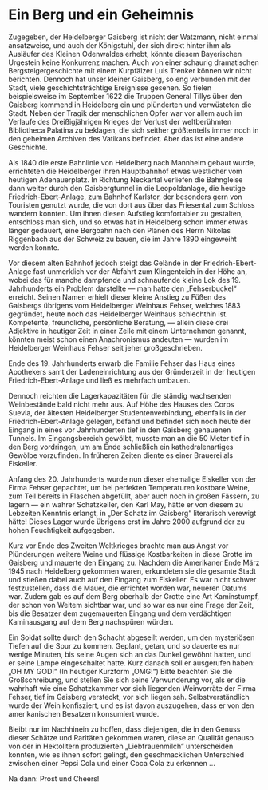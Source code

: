 # Ein Berg und ein Geheimnis

Zugegeben, der Heidelberger Gaisberg ist nicht der Watzmann, nicht einmal ansatzweise, und auch der Königstuhl, der sich direkt hinter ihm als Ausläufer des Kleinen Odenwaldes erhebt, könnte diesem Bayerischen Urgestein keine Konkurrenz machen. Auch von einer schaurig dramatischen Bergsteigergeschichte mit einem Kurpfälzer Luis Trenker können wir nicht berichten. Dennoch hat unser kleiner Gaisberg, so eng verbunden mit der Stadt, viele geschichtsträchtige Ereignisse gesehen. So fielen beispielsweise im September 1622 die Truppen General Tillys über den Gaisberg kommend in Heidelberg ein und plünderten und verwüsteten die Stadt. Neben der Tragik der menschlichen Opfer war vor allem auch im Verlaufe des Dreißigjährigen Krieges der Verlust der weltberühmten Bibliotheca Palatina zu beklagen, die sich seither größtenteils immer noch in den geheimen Archiven des Vatikans befindet. Aber das ist eine andere Geschichte.

Als 1840 die erste Bahnlinie von Heidelberg nach Mannheim gebaut wurde, errichteten die Heidelberger ihren Hauptbahnhof etwas westlicher vom heutigen Adenauerplatz. In Richtung Neckartal verliefen die Bahngleise dann weiter durch den Gaisbergtunnel in die Leopoldanlage, die heutige Friedrich-Ebert-Anlage, zum Bahnhof Karlstor, der besonders gern von Touristen genutzt wurde, die von dort aus über das Friesental zum Schloss wandern konnten. Um ihnen diesen Aufstieg komfortabler zu gestalten, entschloss man sich, und so etwas hat in Heidelberg schon immer etwas länger gedauert, eine Bergbahn nach den Plänen des Herrn Nikolas Riggenbach aus der Schweiz zu bauen, die im Jahre 1890 eingeweiht werden konnte.

Vor diesem alten Bahnhof jedoch steigt das Gelände in der Friedrich-Ebert-Anlage fast unmerklich vor der Abfahrt zum Klingenteich in der Höhe an, wobei das für manche dampfende und schnaufende kleine Lok des 19. Jahrhunderts ein Problem darstellte — man hatte den „Fehserbuckel“ erreicht. Seinen Namen erhielt dieser kleine Anstieg zu Füßen des Gaisbergs übrigens vom Heidelberger Weinhaus Fehser, welches 1883 gegründet, heute noch das Heidelberger Weinhaus schlechthin ist. Kompetente, freundliche, persönliche Beratung, — allein diese drei Adjektive in heutiger Zeit in einer Zeile mit einem Unternehmen genannt, könnten meist schon einen Anachronismus andeuten — wurden im Heidelberger Weinhaus Fehser seit jeher großgeschrieben.

Ende des 19. Jahrhunderts erwarb die Familie Fehser das Haus eines Apothekers samt der Ladeneinrichtung aus der Gründerzeit in der heutigen Friedrich-Ebert-Anlage und ließ es mehrfach umbauen.

Dennoch reichten die Lagerkapazitäten für die ständig wachsenden Weinbestände bald nicht mehr aus. Auf Höhe des Hauses des Corps Suevia, der ältesten Heidelberger Studentenverbindung, ebenfalls in der Friedrich-Ebert-Anlage gelegen, befand und befindet sich noch heute der Eingang in eines vor Jahrhunderten tief in den Gaisberg gehauenen Tunnels. Im Eingangsbereich gewölbt, musste man an die 50 Meter tief in den Berg vordringen, um am Ende schließlich ein kathedralenartiges Gewölbe vorzufinden. In früheren Zeiten diente es einer Brauerei als Eiskeller.

Anfang des 20. Jahrhunderts wurde nun dieser ehemalige Eiskeller von der Firma Fehser gepachtet, um bei perfekten Temperaturen kostbare Weine, zum Teil bereits in Flaschen abgefüllt, aber auch noch in großen Fässern, zu lagern — ein wahrer Schatzkeller, den Karl May, hätte er von diesem zu Lebzeiten Kenntnis erlangt, in „Der Schatz im Gaisberg“ literarisch verewigt hätte! Dieses Lager wurde übrigens erst im Jahre 2000 aufgrund der zu hohen Feuchtigkeit aufgegeben.

Kurz vor Ende des Zweiten Weltkrieges brachte man aus Angst vor Plünderungen weitere Weine und flüssige Kostbarkeiten in diese Grotte im Gaisberg und mauerte den Eingang zu. Nachdem die Amerikaner Ende März 1945 nach Heidelberg gekommen waren, erkundeten sie die gesamte Stadt und stießen dabei auch auf den Eingang zum Eiskeller. Es war nicht schwer festzustellen, dass die Mauer, die errichtet worden war, neueren Datums war. Zudem gab es auf dem Berg oberhalb der Grotte eine Art Kaminstumpf, der schon von Weitem sichtbar war, und so war es nur eine Frage der Zeit, bis die Besatzer dem zugemauerten Eingang und dem verdächtigen Kaminausgang auf dem Berg nachspüren würden.

Ein Soldat sollte durch den Schacht abgeseilt werden, um den mysteriösen Tiefen auf die Spur zu kommen. Geplant, getan, und so dauerte es nur wenige Minuten, bis seine Augen sich an das Dunkel gewöhnt hatten, und er seine Lampe eingeschaltet hatte. Kurz danach soll er ausgerufen haben: „OH MY GOD!“ (In heutiger Kurzform „OMG!“) Bitte beachten Sie die Großschreibung, und stellen Sie sich seine Verwunderung vor, als er die wahrhaft wie eine Schatzkammer vor sich liegenden Weinvorräte der Firma Fehser, tief im Gaisberg versteckt, vor sich liegen sah. Selbstverständlich wurde der Wein konfisziert, und es ist davon auszugehen, dass er von den amerikanischen Besatzern konsumiert wurde.

Bleibt nur im Nachhinein zu hoffen, dass diejenigen, die in den Genuss dieser Schätze und Raritäten gekommen waren, diese an Qualität genauso von der in Hektolitern produzierten „Liebfrauenmilch“ unterscheiden konnten, wie es ihnen sofort gelingt, den geschmacklichen Unterschied zwischen einer Pepsi Cola und einer Coca Cola zu erkennen ...

Na dann: Prost und Cheers!